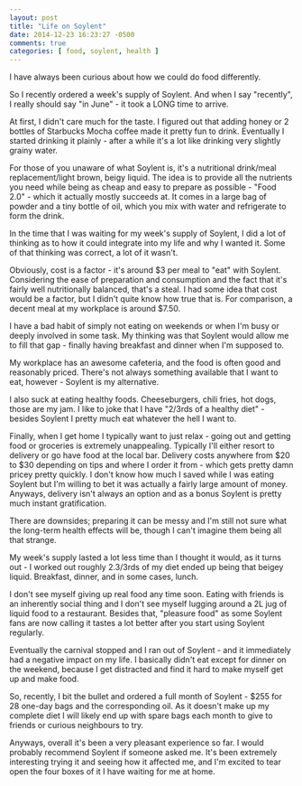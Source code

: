 ```yaml
---
layout: post
title: "Life on Soylent"
date: 2014-12-23 16:23:27 -0500
comments: true
categories: [ food, soylent, health ]
---
```

I have always been curious about how we could do food differently.

So I recently ordered a week's supply of Soylent. And when I say "recently", I really should say "in June" - it took a LONG time to arrive.

At first, I didn't care much for the taste. I figured out that adding honey or 2 bottles of Starbucks Mocha coffee made it pretty fun to drink. Eventually I started drinking it plainly - after a while it's a lot like drinking very slightly grainy water.

For those of you unaware of what Soylent is, it's a nutritional drink/meal replacement/light brown, beigy liquid. The idea is to provide all the nutrients you need while being as cheap and easy to prepare as possible - "Food 2.0" - which it actually mostly succeeds at. It comes in a large bag of powder and a tiny bottle of oil, which you mix with water and refrigerate to form the drink.

In the time that I was waiting for my week's supply of Soylent, I did a lot of thinking as to how it could integrate into my life and why I wanted it. Some of that thinking was correct, a lot of it wasn't.

Obviously, cost is a factor - it's around $3 per meal to "eat" with Soylent. Considering the ease of preparation and consumption and the fact that it's fairly well nutritionally balanced, that's a steal. I had some idea that cost would be a factor, but I didn't quite know how true that is. For comparison, a decent meal at my workplace is around $7.50.

I have a bad habit of simply not eating on weekends or when I'm busy or deeply involved in some task. My thinking was that Soylent would allow me to fill that gap - finally having breakfast and dinner when I'm supposed to.

My workplace has an awesome cafeteria, and the food is often good and reasonably priced. There's not always something available that I want to eat, however - Soylent is my alternative.

I also suck at eating healthy foods. Cheeseburgers, chili fries, hot dogs, those are my jam. I like to joke that I have "2/3rds of a healthy diet" - besides Soylent I pretty much eat whatever the hell I want to.

Finally, when I get home I typically want to just relax - going out and getting food or groceries is extremely unappealing. Typically I'll either resort to delivery or go have food at the local bar. Delivery costs anywhere from $20 to $30 depending on tips and where I order it from - which gets pretty damn pricey pretty quickly. I don't know how much I saved while I was eating Soylent but I'm willing to bet it was actually a fairly large amount of money. Anyways, delivery isn't always an option and as a bonus Soylent is pretty much instant gratification.

There are downsides; preparing it can be messy and I'm still not sure what the long-term health effects will be, though I can't imagine them being all that strange.

My week's supply lasted a lot less time than I thought it would, as it turns out - I worked out roughly 2.3/3rds of my diet ended up being that beigey liquid. Breakfast, dinner, and in some cases, lunch.

I don't see myself giving up real food any time soon. Eating with friends is an inherently social thing and I don't see myself lugging around a 2L jug of liquid food to a restaurant. Besides that, "pleasure food" as some Soylent fans are now calling it tastes a lot better after you start using Soylent regularly.

Eventually the carnival stopped and I ran out of Soylent - and it immediately had a negative impact on my life. I basically didn't eat except for dinner on the weekend, because I get distracted and find it hard to make myself get up and make food.

So, recently, I bit the bullet and ordered a full month of Soylent - $255 for 28 one-day bags and the corresponding oil. As it doesn't make up my complete diet I will likely end up with spare bags each month to give to friends or curious neighbours to try.

Anyways, overall it's been a very pleasant experience so far. I would probably recommend Soylent if someone asked me. It's been extremely interesting trying it and seeing how it affected me, and I'm excited to tear open the four boxes of it I have waiting for me at home.

